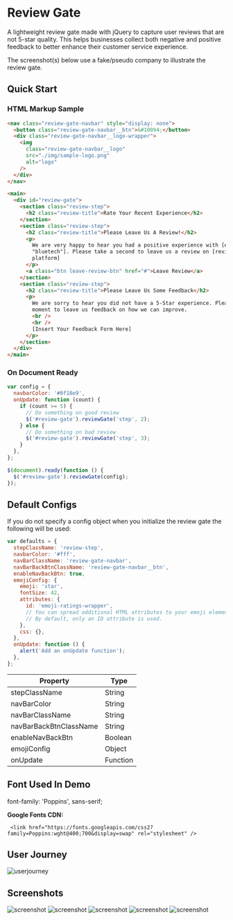 # Review Gate

A lightweight review gate made with jQuery to capture user reviews that are not 5-star quality. This helps businesses collect both negative and positive feedback to better enhance their customer service experience.

The screenshot(s) below use a fake/pseudo company to illustrate the review gate.

## Quick Start

### HTML Markup Sample

```html
<nav class="review-gate-navbar" style="display: none">
  <button class="review-gate-navbar__btn">&#10094;</button>
  <div class="review-gate-navbar__logo-wrapper">
    <img
      class="review-gate-navbar__logo"
      src="./img/sample-logo.png"
      alt="logo"
    />
  </div>
</nav>

<main>
  <div id="review-gate">
    <section class="review-step">
      <h2 class="review-title">Rate Your Recent Experience</h2>
    </section>
    <section class="review-step">
      <h2 class="review-title">Please Leave Us A Review!</h2>
      <p>
        We are very happy to hear you had a positive experience with [ex:
        "bluetech"]. Please take a second to leave us a review on [review
        platform]
      </p>
      <a class="btn leave-review-btn" href="#">Leave Review</a>
    </section>
    <section class="review-step">
      <h2 class="review-title">Please Leave Us Some Feedback</h2>
      <p>
        We are sorry to hear you did not have a 5-Star experience. Please take a
        moment to leave us feedback on how we can improve.
        <br />
        <br />
        [Insert Your Feedback Form Here]
      </p>
    </section>
  </div>
</main>
```

### On Document Ready

```javascript
var config = {
  navbarColor: '#0f18e9',
  onUpdate: function (count) {
    if (count >= 5) {
      // Do something on good review
      $('#review-gate').reviewGate('step', 2);
    } else {
      // Do something on bad review
      $('#review-gate').reviewGate('step', 3);
    }
  },
};

$(document).ready(function () {
  $('#review-gate').reviewGate(config);
});
```

## Default Configs

If you do not specify a config object when you initialize the review gate the following will be used:

```javascript
var defaults = {
  stepClassName: 'review-step',
  navbarColor: '#fff',
  navBarClassName: 'review-gate-navbar',
  navBarBackBtnClassName: 'review-gate-navbar__btn',
  enableNavBackBtn: true,
  emojiConfig: {
    emoji: 'star',
    fontSize: 42,
    attributes: {
      id: 'emoji-ratings-wrapper',
      // You can spread additional HTML attributes to your emoji element wrapper.
      // By default, only an ID attribute is used.
    },
    css: {},
  },
  onUpdate: function () {
    alert('Add an onUpdate function');
  },
};
```

| Property               | Type     |
| ---------------------- | -------- |
| stepClassName          | String   |
| navBarColor            | String   |
| navBarClassName        | String   |
| navBarBackBtnClassName | String   |
| enableNavBackBtn       | Boolean  |
| emojiConfig            | Object   |
| onUpdate               | Function |

## Font Used In Demo

font-family: 'Poppins', sans-serif;

**Google Fonts CDN:**

```
 <link href="https://fonts.googleapis.com/css2?family=Poppins:wght@400;700&display=swap" rel="stylesheet" />
```

## User Journey

![userjourney](./img/user-journey-flow.png)

## Screenshots

![screenshot](./img/screenshots/screenshot-00.png)
![screenshot](./img/screenshots/screenshot-01.png)
![screenshot](./img/screenshots/screenshot-02.png)
![screenshot](./img/screenshots/screenshot-03.png)
![screenshot](./img/screenshots/screenshot-04.png)
